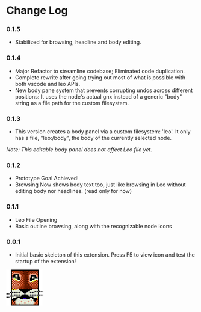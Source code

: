 # Change Log

### 0.1.5

- Stabilized for browsing, headline and body editing.

### 0.1.4

- Major Refactor to streamline codebase; Eliminated code duplication.
- Complete rewrite after going trying out most of what is possible with both vscode and leo APIs.
- New body pane system that prevents corrupting undos across different positions: It uses the node's actual gnx instead of a generic "body" string as a file path for the custom filesystem.

### 0.1.3

- This version creates a body panel via a custom filesystem: 'leo'. It only has a file, "leo:/body", the body of the currently selected node.

_Note: This editable body panel does not affect Leo file yet._

### 0.1.2

- Prototype Goal Achieved!
- Browsing Now shows body text too, just like browsing in Leo without editing body nor headlines. (read only for now)

### 0.1.1

- Leo File Opening
- Basic outline browsing, along with the recognizable node icons

### 0.0.1

- Initial basic skeleton of this extension. Press F5 to view icon and test the startup of the extension!

![LeoEditor](resources/leoapp96px.png)
